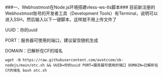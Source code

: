 ###一、Webhostmost在Node.js环境搭建vless-ws-tls脚本###
目前新注册的Webhostmost账号的开发者工具（Development Tools）有Terminal，说明可以进入SSH，然后输入以下一键脚本，这样就不用上传文件了

UUID：你的uuid

PORT：服务器可使用的端口，建议留空随机生成

DOMAIN：已解析在CF的域名

```
wget -N https://raw.githubusercontent.com/avotccom/sb-nodejs/main/otc.sh && UUID=你的uuid PORT=服务器可使用的端口 DOMAIN=已解析在CF的域名 bash otc.sh
```

